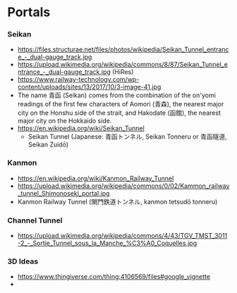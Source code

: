 # Portals 

### Seikan
- https://files.structurae.net/files/photos/wikipedia/Seikan_Tunnel_entrance_-_dual-gauge_track.jpg
- https://upload.wikimedia.org/wikipedia/commons/8/87/Seikan_Tunnel_entrance_-_dual-gauge_track.jpg (HiRes)
- https://www.railway-technology.com/wp-content/uploads/sites/13/2017/10/3-image-41.jpg
- The name 青函 (Seikan) comes from the combination of the on'yomi readings of the first few characters of Aomori (青森), the nearest major city on the Honshu side of the strait, and Hakodate (函館), the nearest major city on the Hokkaido side.
- https://en.wikipedia.org/wiki/Seikan_Tunnel
  - Seikan Tunnel (Japanese: 青函トンネル, Seikan Tonneru or 青函隧道, Seikan Zuidō)

### Kanmon
  - https://en.wikipedia.org/wiki/Kanmon_Railway_Tunnel
  - https://upload.wikimedia.org/wikipedia/commons/0/02/Kammon_railway_tunnel_Shimonoseki_portal.jpg
  - Kanmon Railway Tunnel (関門鉄道トンネル, kanmon tetsudō tonneru)

### Channel Tunnel
- https://upload.wikimedia.org/wikipedia/commons/4/43/TGV_TMST_3011-2_-_Sortie_Tunnel_sous_la_Manche_%C3%A0_Coquelles.jpg

### 3D Ideas
- https://www.thingiverse.com/thing:4106569/files#google_vignette
- 
